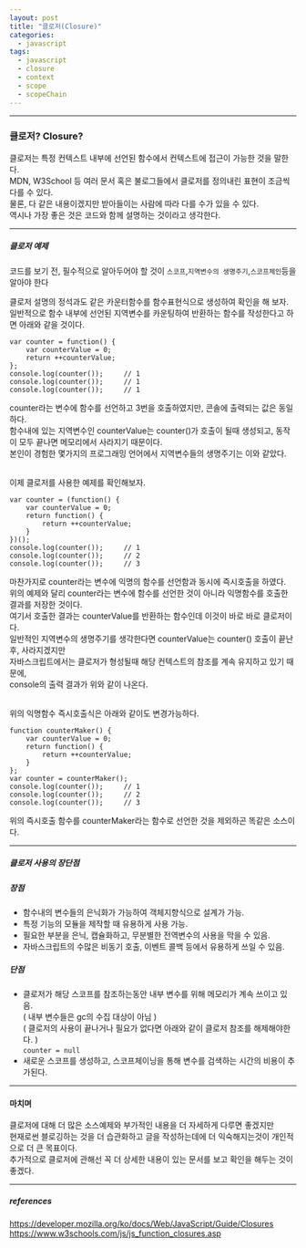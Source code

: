 ```yaml
---
layout: post
title: "클로저(Closure)"
categories:
  - javascript
tags:
  - javascript
  - closure
  - context
  - scope
  - scopeChain
---
```


<hr/>

### 클로저? Closure?

클로저는 특정 컨텍스트 내부에 선언된 함수에서 컨텍스트에 접근이 가능한 것을 말한다.<br/>
MDN, W3School 등 여러 문서 혹은 불로그들에서 클로저를 정의내린 표현이 조금씩 다를 수 있다.<br/>
물론, 다 같은 내용이겠지만 받아들이는 사람에 따라 다를 수가 있을 수 있다.<br/>
역시나 가장 좋은 것은 코드와 함께 설명하는 것이라고 생각한다.<br/>

<hr/>

##### <a name="counterExample"></a>클로저 예제

코드를 보기 전, 필수적으로 알아두어야 할 것이 `스코프`,`지역변수의 생명주기`,`스코프체인`등을 알아야 한다<br/>

클로저 설명의 정석과도 같은 카운터함수를 함수표현식으로 생성하여 확인을 해 보자.<br/>
일반적으로 함수 내부에 선언된 지역변수를 카운팅하여 반환하는 함수를 작성한다고 하면 아래와 같을 것이다.<br/>

```
var counter = function() {
    var counterValue = 0;
    return ++counterValue;
};
console.log(counter());     // 1
console.log(counter());     // 1
console.log(counter());     // 1
```

counter라는 변수에 함수를 선언하고 3번을 호출하였지만, 콘솔에 출력되는 값은 동일하다.<br/>
함수내에 있는 지역변수인 counterValue는 counter()가 호출이 될때 생성되고, 동작이 모두 끝나면 메모리에서 사라지기 때문이다.<br/>
본인이 경험한 몇가지의 프로그래밍 언어에서 지역변수들의 생명주기는 이와 같았다.<br/><br/>

이제 클로저를 사용한 예제를 확인해보자.<br/>

```
var counter = (function() {
    var counterValue = 0;
    return function() {
        return ++counterValue;
    }
})();
console.log(counter());     // 1
console.log(counter());     // 2
console.log(counter());     // 3
```

마찬가지로 counter라는 변수에 익명의 함수를 선언함과 동시에 즉시호출을 하였다.<br/>
위의 예제와 달리 counter라는 변수에 함수를 선언한 것이 아니라 익명함수를 호출한 결과를 저장한 것이다.<br/>
여기서 호출한 결과는 counterValue를 반환하는 함수인데 이것이 바로 바로 클로저이다.<br/>
일반적인 지역변수의 생명주기를 생각한다면 counterValue는 counter() 호출이 끝난 후, 사라지겠지만<br/>
자바스크립트에서는 클로저가 형성될때 해당 컨텍스트의 참조를 계속 유지하고 있기 때문에,<br/>
console의 출력 결과가 위와 같이 나온다.<br/><br/>

위의 익명함수 즉시호출식은 아래와 같이도 변경가능하다.<br/>

```
function counterMaker() {
    var counterValue = 0;
    return function() {
        return ++counterValue;
    }
};
var counter = counterMaker();
console.log(counter());     // 1
console.log(counter());     // 2
console.log(counter());     // 3
```

위의 즉시호출 함수를 counterMaker라는 함수로 선언한 것을 제외하곤 똑같은 소스이다.<br/>

<hr/>

##### <a name="counterUse"></a>클로저 사용의 장단점

##### 장점

- 함수내의 변수들의 은닉화가 가능하여 객체지향식으로 설계가 가능.
- 특정 기능의 모듈을 제작할 때 유용하게 사용 가능.
- 필요한 부분을 은닉, 캡슐화하고, 무분별한 전역변수의 사용을 막을 수 있음.
- 자바스크립트의 수많은 비동기 호출, 이벤트 콜백 등에서 유용하게 쓰일 수 있음.
  <br/>

##### 단점

- 클로저가 해당 스코프를 참조하는동안 내부 변수를 위해 메모리가 계속 쓰이고 있음.<br/>
  ( 내부 변수들은 gc의 수집 대상이 아님 )<br/>
  ( 클로저의 사용이 끝나거나 필요가 없다면 아래와 같이 클로저 참조를 해제해야한다. )<br/>
  `counter = null`<br/>
- 새로운 스코프를 생성하고, 스코프체이닝을 통해 변수를 검색하는 시간의 비용이 추가된다.
<hr/>

#### 마치며

클로저에 대해 더 많은 소스예제와 부가적인 내용을 더 자세하게 다루면 좋겠지만<br/>
현재로썬 블로깅하는 것을 더 습관화하고 글을 작성하는데에 더 익숙해지는것이 개인적으로 더 큰 목표이다.<br/>
추가적으로 클로저에 관해선 꼭 더 상세한 내용이 있는 문서를 보고 확인을 해두는 것이 좋겠다.<br/>

<hr/>

##### references

https://developer.mozilla.org/ko/docs/Web/JavaScript/Guide/Closures<br/>
https://www.w3schools.com/js/js_function_closures.asp<br/>
